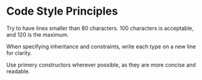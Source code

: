 # Code Style Principles
Try to have lines smaller than 80 characters. 100 characters is acceptable, and 120 is the maximum.

When specifying inheritance and constraints, write each type on a new line for clarity.

Use primery constructors wherever possible, as they are more concise and readable.